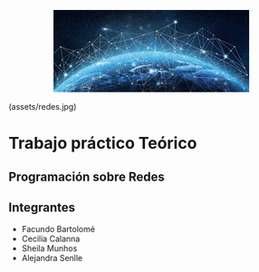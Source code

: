 <p align="center">
  <img src="assets/redes.jpg" alt="Logo de Redes en el mundo">
</p>


(assets/redes.jpg)

# Trabajo práctico Teórico
## Programación sobre Redes
## Integrantes

* Facundo Bartolomé
* Cecilia Calanna
* Sheila Munhos
* Alejandra Senlle
